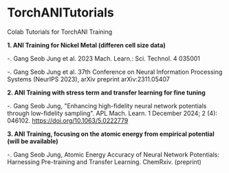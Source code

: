 # TorchANITutorials
Colab Tutorials for TorchANI Training 

**1. ANI Training for Nickel Metal (differen cell size data)**
   
   -. Gang Seob Jung et al. 2023 Mach. Learn.: Sci. Technol. 4 035001
   
   -. Gang Seob Jung et al. 37th Conference on Neural Information Processing Systems (NeurIPS 2023), arXiv preprint arXiv:2311.05407
   
**2. ANI Training with stress term and transfer learning for fine tuning**

   -. Gang Seob Jung, "Enhancing high-fidelity neural network potentials through low-fidelity sampling". APL Mach. Learn. 1 December 2024; 2 (4): 046102. https://doi.org/10.1063/5.0222779
   
**3. ANI Training, focusing on the atomic energy from empirical potential (will be available)**

   -. Gang Seob Jung, Atomic Energy Accuracy of Neural Network Potentials: Harnessing Pre-training and Transfer Learning. ChemRxiv. (preprint)
